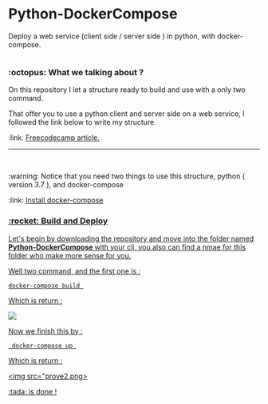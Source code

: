 # Python-DockerCompose
Deploy a web service (client side / server side ) in python, with docker-compose.

<img href="dock.jpeg">

<h3>  :octopus: What we talking about ? </h3>

<p>On this repository I let a structure ready to build and use with a only two command.</p>
<p>That offer you to use a python client and server side on a web service, I followed the link below to write my structure.</p>
<p> :link: <a href="https://www.freecodecamp.org/news/a-beginners-guide-to-docker-how-to-create-a-client-server-side-with-docker-compose-12c8cf0ae0aa/?source=rss----336d898217ee---4" target="_blank">Freecodecamp article. </a></p>

<hr>
<br>
<p>:warning: Notice that you need two things to use this structure, python ( version 3.7 ), and docker-compose </p>
<p>:link: <a href="https://docs.docker.com/compose/install/" target="_blank"> Install docker-compose</p>
  
  
<h3>  :rocket: Build and Deploy </h3>

<p> Let's begin by downloading the repository and move into the folder named <b> Python-DockerCompose
 </b> with your cli, you also can find a nmae for this folder who make more sense for you.</p>

<p>Well two command, and the first one is : </p>

<code>docker-compose build </code><br>

<p>Which is return : </p>

<img src="prove.png">

<p>Now we finish this by : </p>

<code> docker-compose up </code>

<p> Which is return : </p>

<img src="prove2.png>
          
<p>:tada: is done ! </p>

